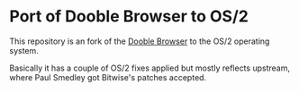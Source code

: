 # Port of Dooble Browser to OS/2

This repository is an fork of the [Dooble Browser](https://github.com/textbrowser/dooble) to the OS/2 operating system.

Basically it has a couple of OS/2 fixes applied but mostly reflects upstream, where Paul Smedley got Bitwise's patches accepted.
